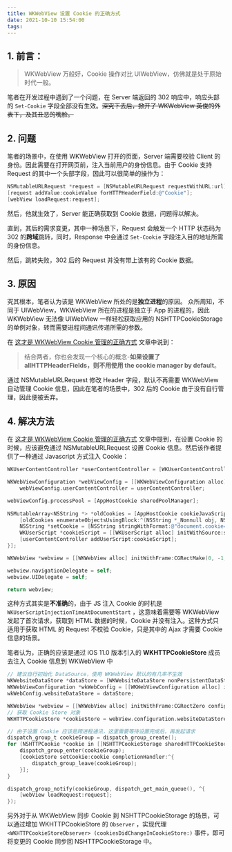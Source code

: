 ```yaml
---
title: WKWebView 设置 Cookie 的正确方式
date: 2021-10-10 15:54:00
tags:
---
```


## 1. 前言：

> WKWebView 万般好，Cookie 操作对比 UIWebView，仿佛就是处于原始时代一般。

笔者在开发过程中遇到了一个问题，在 Server 端返回的 302 响应中，响应头部的 `Set-Cookie` 字段全部没有生效。~~深究下去后，掀开了 WKWebView 英俊的外表下，及其丑恶的嘴脸。~~

## 2. 问题

笔者的场景中，在使用 WKWebView 打开的页面，Server 端需要校验 Client 的身份。因此需要在打开网页前，注入当前用户的身份信息。由于 Cookie 支持 Request 的其中一个头部字段，因此可以很简单的操作为：

```objectivec
NSMutableURLRequest *request = [NSMutableURLRequest requestWithURL:url];
[request addValue:cookieValue forHTTPHeaderField:@"Cookie"];
[webView loadRequest:request];
```

然后，他就生效了，Server 能正确获取到 Cookie 数据，问题得以解决。

直到，其后的需求变更，其中一种场景下，Request 会触发一个 HTTP 状态码为 302 的**跨域**跳转，同时，Response 中会通过 `Set-Cookie` 字段注入目的地址所需的身份信息。

然后，跳转失败，302 后的 Request 并没有带上该有的 Cookie 数据。

## 3. 原因

究其根本，笔者认为该是 WKWebView 所处的是**独立进程**的原因。
众所周知，不同于 UIWebView，WKWebView 所在的进程是独立于 App 的进程的，因此 WKWebView 无法像 UIWebView 一样轻松获取应用的 NSHTTPCookieStorage 的单例对象，转而需要进程间通讯传递所需的参数。

在 [这才是 WKWebView Cookie 管理的正确方式](https://www.jianshu.com/p/163c03ed0b5e) 文章中说到：

> 结合两者，你也会发现一个核心的概念-**如果设置了 allHTTPHeaderFields，则不用使用 the cookie manager by default**。

通过 NSMutableURLRequest 修改 Header 字段，默认不再需要 WKWebView 自动管理 Cookie 信息，因此在笔者的场景中，302 后的 Cookie 由于没有自行管理，因此便被丢弃。

## 4. 解决方法

在 [这才是 WKWebView Cookie 管理的正确方式](https://www.jianshu.com/p/163c03ed0b5e) 文章中提到，在设置 Cookie 的时候，应该避免通过 NSMutableURLRequest 设置 Cookie 信息。然后该作者提供了一种通过 Javascript 方式注入 Cookie：

```objectivec
WKUserContentController *userContentController = [WKUserContentController new];

WKWebViewConfiguration *webViewConfig = [[WKWebViewConfiguration alloc] init];
    webViewConfig.userContentController = userContentController;

webViewConfig.processPool = [AppHostCookie sharedPoolManager];
    
NSMutableArray<NSString *> *oldCookies = [AppHostCookie cookieJavaScriptArray];
    [oldCookies enumerateObjectsUsingBlock:^(NSString *_Nonnull obj, NSUInteger idx, BOOL *_Nonnull stop) {
    NSString *setCookie = [NSString stringWithFormat:@"document.cookie='%@';", obj];
    WKUserScript *cookieScript = [[WKUserScript alloc] initWithSource:setCookie injectionTime:WKUserScriptInjectionTimeAtDocumentStart forMainFrameOnly:YES];
    [userContentController addUserScript:cookieScript];
}];

WKWebView *webview = [[WKWebView alloc] initWithFrame:CGRectMake(0, -1, SCREEN_WIDTH,ONE_PIXEL) configuration:webViewConfig];

webview.navigationDelegate = self;
webview.UIDelegate = self;

return webview;
```

这种方式其实是**不准确**的，由于 JS 注入 Cookie 的时机是 	`WKUserScriptInjectionTimeAtDocumentStart` ，这意味着需要等 WKWebView 发起了首次请求，获取到 HTML 数据的时候，Cookie 并没有注入。这种方式只适用于获取 HTML 的 Request 不校验 Cookie，只是其中的 Ajax 才需要 Cookie 信息的场景。

笔者认为，正确的应该是通过 iOS 11.0 版本引入的 **WKHTTPCookieStore** 成员去注入 Cookie 信息到 WKWebView 中

```objectivec
// 建议自行初始化 DataSource，使用 WKWebView 默认的有几率不生效
WKWebsiteDataStore *dataStore = [WKWebsiteDataStore nonPersistentDataStore];
WKWebViewConfiguration *wkWebConfig = [[WKWebViewConfiguration alloc] init];
wkWebConfig.websiteDataStore = dataStore;

WKWebView *webview = [[WKWebView alloc] initWithFrame:CGRectZero configuration:wkWebConfig];
// 获取 Cookie Store 对象
WKHTTPCookieStore *cookieStore = webView.configuration.websiteDataStore.httpCookieStore;

// 由于设置 Cookie 应该是跨进程通讯，这里需要等待设置完成后，再发起请求
dispatch_group_t cookieGroup = dispatch_group_create();
for (NSHTTPCookie *cookie in [[NSHTTPCookieStorage sharedHTTPCookieStorage] cookiesForURL:request.URL]) {
    dispatch_group_enter(cookieGroup);
    [cookieStore setCookie:cookie completionHandler:^{
        dispatch_group_leave(cookieGroup);
    }];
}

dispatch_group_notify(cookieGroup, dispatch_get_main_queue(), ^{
    [webView loadRequest:request];
});
```

另外对于从 WKWebView 同步 Cookie 到 NSHTTPCookieStorage 的场景，可以通过增加 WKHTTPCookieStore 的 `Observer` ，实现代理 `<WKHTTPCookieStoreObserver> (cookiesDidChangeInCookieStore:)`  事件，即可将变更的 Cookie 同步回 NSHTTPCookieStorage 中。